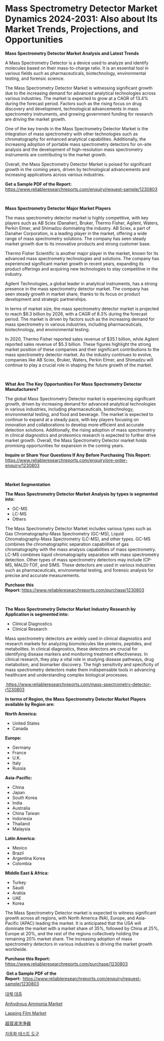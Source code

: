 <p><h1>Mass Spectrometry Detector Market Dynamics 2024-2031: Also about Its Market Trends, Projections, and Opportunities</h1></p><p><strong>Mass Spectrometry Detector Market Analysis and Latest Trends</strong></p>
<p><p>A Mass Spectrometry Detector is a device used to analyze and identify molecules based on their mass-to-charge ratio. It is an essential tool in various fields such as pharmaceuticals, biotechnology, environmental testing, and forensic science.</p><p>The Mass Spectrometry Detector Market is witnessing significant growth due to the increasing demand for advanced analytical technologies across various industries. The market is expected to grow at a CAGR of 13.4% during the forecast period. Factors such as the rising focus on drug discovery and development, technological advancements in mass spectrometry instruments, and growing government funding for research are driving the market growth.</p><p>One of the key trends in the Mass Spectrometry Detector Market is the integration of mass spectrometry with other technologies such as chromatography for enhanced analytical capabilities. Additionally, the increasing adoption of portable mass spectrometry detectors for on-site analysis and the development of high-resolution mass spectrometry instruments are contributing to the market growth.</p><p>Overall, the Mass Spectrometry Detector Market is poised for significant growth in the coming years, driven by technological advancements and increasing applications across various industries.</p></p>
<p><strong>Get a Sample PDF of the Report:&nbsp;</strong> <a href="https://www.reliableresearchreports.com/enquiry/request-sample/1230803">https://www.reliableresearchreports.com/enquiry/request-sample/1230803</a></p>
<p>&nbsp;</p>
<p><strong>Mass Spectrometry Detector Major Market Players</strong></p>
<p><p>The mass spectrometry detector market is highly competitive, with key players such as AB Sciex (Danaher), Bruker, Thermo Fisher, Agilent, Waters, Perkin Elmer, and Shimadzu dominating the industry. AB Sciex, a part of Danaher Corporation, is a leading player in the market, offering a wide range of mass spectrometry solutions. The company has seen steady market growth due to its innovative products and strong customer base.</p><p>Thermo Fisher Scientific is another major player in the market, known for its advanced mass spectrometry technologies and solutions. The company has experienced significant market growth in recent years, expanding its product offerings and acquiring new technologies to stay competitive in the industry.</p><p>Agilent Technologies, a global leader in analytical instruments, has a strong presence in the mass spectrometry detector market. The company has seen steady growth in market share, thanks to its focus on product development and strategic partnerships.</p><p>In terms of market size, the mass spectrometry detector market is projected to reach $6.3 billion by 2026, with a CAGR of 8.3% during the forecast period. The market is driven by factors such as the increasing demand for mass spectrometry in various industries, including pharmaceuticals, biotechnology, and environmental testing.</p><p>In 2020, Thermo Fisher reported sales revenue of $35.1 billion, while Agilent reported sales revenue of $5.3 billion. These figures highlight the strong market position of these companies and their significant contributions to the mass spectrometry detector market. As the industry continues to evolve, companies like AB Sciex, Bruker, Waters, Perkin Elmer, and Shimadzu will continue to play a crucial role in shaping the future growth of the market.</p></p>
<p>&nbsp;</p>
<p><strong>What Are The Key Opportunities For Mass Spectrometry Detector Manufacturers?</strong></p>
<p><p>The global Mass Spectrometry Detector market is experiencing significant growth, driven by increasing demand for advanced analytical technologies in various industries, including pharmaceuticals, biotechnology, environmental testing, and food and beverage. The market is expected to continue to expand at a steady pace, with key players focusing on innovation and collaborations to develop more efficient and accurate detection solutions. Additionally, the rising adoption of mass spectrometry in clinical diagnostics and proteomics research is expected to further drive market growth. Overall, the Mass Spectrometry Detector market holds promising opportunities for expansion in the coming years.</p></p>
<p><strong>Inquire or Share Your Questions If Any Before Purchasing This Report:</strong> <a href="https://www.reliableresearchreports.com/enquiry/pre-order-enquiry/1230803">https://www.reliableresearchreports.com/enquiry/pre-order-enquiry/1230803</a></p>
<p>&nbsp;</p>
<p><strong>Market Segmentation</strong></p>
<p><strong>The Mass Spectrometry Detector Market Analysis by types is segmented into:</strong></p>
<p><ul><li>GC-MS</li><li>LC-MS</li><li>Others</li></ul></p>
<p><p>The Mass Spectrometry Detector Market includes various types such as Gas Chromatography-Mass Spectrometry (GC-MS), Liquid Chromatography-Mass Spectrometry (LC-MS), and other types. GC-MS combines the chromatographic separation capabilities of gas chromatography with the mass analysis capabilities of mass spectrometry. LC-MS combines liquid chromatography separation with mass spectrometry detection. Other types of mass spectrometry detectors may include ICP-MS, MALDI-TOF, and SIMS. These detectors are used in various industries such as pharmaceuticals, environmental testing, and forensic analysis for precise and accurate measurements.</p></p>
<p><strong>Purchase this Report:&nbsp;</strong><a href="https://www.reliableresearchreports.com/purchase/1230803">https://www.reliableresearchreports.com/purchase/1230803</a></p>
<p>&nbsp;</p>
<p><strong>The Mass Spectrometry Detector Market Industry Research by Application is segmented into:</strong></p>
<p><ul><li>Clinical Diagnostics</li><li>Clinical Research</li></ul></p>
<p><p>Mass spectrometry detectors are widely used in clinical diagnostics and research markets for analyzing biomolecules like proteins, peptides, and metabolites. In clinical diagnostics, these detectors are crucial for identifying disease markers and monitoring treatment effectiveness. In clinical research, they play a vital role in studying disease pathways, drug metabolism, and biomarker discovery. The high sensitivity and specificity of mass spectrometry detectors make them indispensable tools in advancing healthcare and understanding complex biological processes.</p></p>
<p><a href="https://www.reliableresearchreports.com/mass-spectrometry-detector-r1230803">&nbsp;https://www.reliableresearchreports.com/mass-spectrometry-detector-r1230803</a></p>
<p><strong>In terms of Region, the Mass Spectrometry Detector Market Players available by Region are:</strong></p>
<p>
    <p> <strong> North America: </strong>
        <ul>
            <li>United States</li>
            <li>Canada</li>
        </ul>
        </p> 
    <p> <strong> Europe: </strong>
        <ul>
            <li>Germany</li>
            <li>France</li>
            <li>U.K.</li>
            <li>Italy</li>
            <li>Russia</li>
        </ul>
        </p> 
    <p> <strong> Asia-Pacific: </strong>
        <ul>
            <li>China</li>
            <li>Japan</li>
            <li>South Korea</li>
            <li>India</li>
            <li>Australia</li>
            <li>China Taiwan</li>
            <li>Indonesia</li>
            <li>Thailand</li>
            <li>Malaysia</li>
        </ul>
        </p> 
    <p> <strong> Latin America: </strong>
        <ul>
            <li>Mexico</li>
            <li>Brazil</li>
            <li>Argentina Korea</li>
            <li>Colombia</li>
        </ul>
        </p> 
    <p> <strong> Middle East & Africa: </strong>
        <ul>
            <li>Turkey</li>
            <li>Saudi</li>
            <li>Arabia</li>
            <li>UAE</li>
            <li>Korea</li>
        </ul>
    </p>
    </p>
<p><p>The Mass Spectrometry Detector market is expected to witness significant growth across all regions, with North America (NA), Europe, and Asia-Pacific (APAC) leading the market. It is anticipated that the USA will dominate the market with a market share of 35%, followed by China at 25%, Europe at 20%, and the rest of the regions collectively holding the remaining 20% market share. The increasing adoption of mass spectrometry detectors in various industries is driving the market growth worldwide.</p></p>
<p><strong>Purchase this Report: </strong><a href="https://www.reliableresearchreports.com/purchase/1230803">https://www.reliableresearchreports.com/purchase/1230803</a></p>
<p>&nbsp;<strong>Get a Sample PDF of the Report:&nbsp;&nbsp;</strong><a href="https://www.reliableresearchreports.com/enquiry/request-sample/1230803">https://www.reliableresearchreports.com/enquiry/request-sample/1230803</a></p>
<p><strong></strong></p>
<p><p><a href="https://medium.com/@kathyorton6556/2024%EB%85%84%EB%B6%80%ED%84%B0-2031%EB%85%84%EA%B9%8C%EC%A7%80-%EA%B8%B0%EA%B0%84-%EB%8F%99%EC%95%88-%EC%98%88%EC%B8%A1%EB%90%9C-%EB%8C%80%EC%B2%B4-%EB%8C%80%EC%B6%9C-%EC%8B%9C%EC%9E%A5-%EB%8F%99%ED%96%A5%EA%B3%BC-%EC%8B%9C%EC%9E%A5-%EB%B6%84%EC%84%9D-3bf2ed6c8442">대체 대출</a></p><p><a href="https://www.linkedin.com/pulse/decoding-anhydrous-ammonia-market-deep-dive-latest-trends-segmentation-0zqcf?trackingId=rW9CpFMqZqwFOKyKxNVI0g%3D%3D">Anhydrous Ammonia Market</a></p><p><a href="https://www.linkedin.com/pulse/lapping-film-market-size-growth-outlook-from-2024-2031-projecting-aoaxf?trackingId=Wh9IcH2N9o3S0Xr8BSC0eA%3D%3D">Lapping Film Market</a></p><p><a href="https://github.com/cnnriuez22368/Market-Research-Report-List-1/blob/main/352745130881.md">超音波洗浄器</a></p><p><a href="https://medium.com/@autumnberge/%EC%9E%90%EB%8F%99%ED%99%94-%ED%85%8C%EC%8A%A4%ED%8C%85-%EB%8F%84%EA%B5%AC-%EC%8B%9C%EC%9E%A5%EC%9D%80-%EC%8B%9C%EC%9E%A5-%EC%A0%90%EC%9C%A0%EC%9C%A8-%EC%8B%9C%EC%9E%A5-%ED%8A%B8%EB%A0%8C%EB%93%9C-%EB%B0%8F-%EC%8B%9C%EC%9E%A5-%EC%84%B1%EC%9E%A5%EC%97%90-%EB%8C%80%ED%95%9C-%EC%A0%95%EB%B3%B4%EB%A5%BC-%EC%A0%9C%EA%B3%B5%ED%95%A9%EB%8B%88%EB%8B%A4-a5aaf0211b34">자동화 테스트 도구</a></p></p>